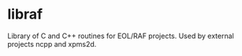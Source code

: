# libraf
Library of C and C++ routines for EOL/RAF projects.  Used by external projects ncpp and xpms2d.
